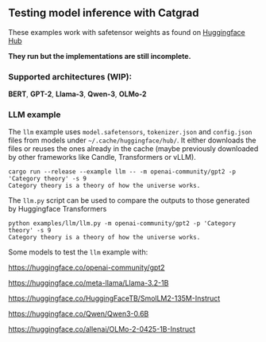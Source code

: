 ## Testing model inference with Catgrad

These examples work with safetensor weights as found on [Huggingface Hub](https://huggingface.co/models)

**They run but the implementations are still incomplete.**

### Supported architectures (WIP): ###

**BERT**, **GPT-2**, **Llama-3**, **Qwen-3**, **OLMo-2**

### LLM example ###

The `llm` example uses `model.safetensors`, `tokenizer.json` and  `config.json` files from models under  `~/.cache/huggingface/hub/`.
It either downloads the files or reuses the ones already in the cache (maybe previously downloaded by other frameworks like Candle, Transformers or vLLM).

```
cargo run --release --example llm -- -m openai-community/gpt2 -p 'Category theory' -s 9
Category theory is a theory of how the universe works.
```

The `llm.py` script can be used to compare the outputs to those generated by Huggingface Transformers
```
python examples/llm/llm.py -m openai-community/gpt2 -p 'Category theory' -s 9
Category theory is a theory of how the universe works.
```

Some models to test the `llm` example with:

<https://huggingface.co/openai-community/gpt2>

<https://huggingface.co/meta-llama/Llama-3.2-1B>

<https://huggingface.co/HuggingFaceTB/SmolLM2-135M-Instruct>

<https://huggingface.co/Qwen/Qwen3-0.6B>

<https://huggingface.co/allenai/OLMo-2-0425-1B-Instruct>
